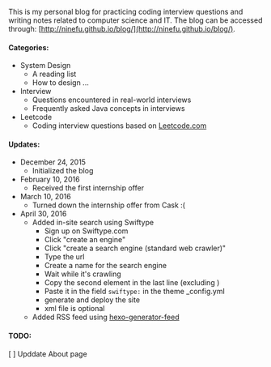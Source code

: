 This is my personal blog for practicing coding interview questions and writing notes related to computer science and IT. The blog can be accessed through: [http://ninefu.github.io/blog/](http://ninefu.github.io/blog/).

#### Categories:

* System Design
	* A reading list
	* How to design ...
* Interview
	* Questions encountered in real-world interviews
	* Frequently asked Java concepts in interviews
* Leetcode
	* Coding interview questions based on [Leetcode.com](https://leetcode.com) 

#### Updates:

* December 24, 2015
	* Initialized the blog
* February 10, 2016
	* Received the first internship offer
* March 10, 2016
	* Turned down the internship offer from Cask :(
* April 30, 2016 
	* Added in-site search using Swiftype
		* Sign up on Swiftype.com
		* Click "create an engine"
		* Click "create a search engine (standard web crawler)"
		* Type the url
		* Create a name for the search engine
		* Wait while it's crawling
		* Copy the second element in the last line (excluding </script>) 
		* Paste it in the field `swiftype:` in the theme _config.yml
		* generate and deploy the site
		* xml file is optional
	* Added RSS feed using [hexo-generator-feed](https://github.com/hexojs/hexo-generator-feed)

#### TODO:

[ ] Upddate About page